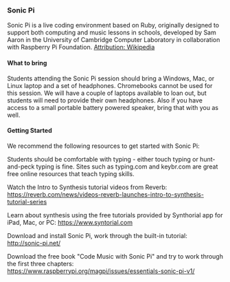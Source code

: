### Sonic Pi

Sonic Pi is a live coding environment based on Ruby, originally designed to support both computing and music lessons in schools, developed by Sam Aaron in the University of Cambridge Computer Laboratory in collaboration with Raspberry Pi Foundation. 
[Attribution: Wikipedia](https://en.wikipedia.org/wiki/Sonic_Pi)

#### What to bring
Students attending the Sonic Pi session should bring a Windows, Mac, or Linux laptop and a set of headphones. Chromebooks cannot be used for this session. We will have a couple of laptops available to loan out, but students will need to provide their own headphones. Also if you have access to a small portable battery powered speaker, bring that with you as well.

#### Getting Started  
We recommend the following resources to get started with Sonic Pi:

Students should be comfortable with typing - either touch typing or hunt-and-peck typing is fine. 
Sites such as typing.com and keybr.com are great free online resources that teach typing skills.

Watch the Intro to Synthesis tutorial videos from Reverb:
https://reverb.com/news/videos-reverb-launches-intro-to-synthesis-tutorial-series

Learn about synthesis using the free tutorials provided by Synthorial app for iPad, Mac, or PC:
https://www.syntorial.com

Download and install Sonic Pi, work through the built-in tutorial:
http://sonic-pi.net/

Download the free book "Code Music with Sonic Pi" and try to work through the first three chapters:
https://www.raspberrypi.org/magpi/issues/essentials-sonic-pi-v1/



